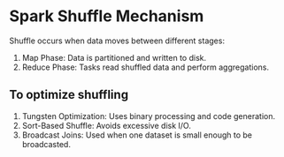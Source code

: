 # Spark Shuffle Mechanism

Shuffle occurs when data moves between different stages:

1. Map Phase: Data is partitioned and written to disk.
2. Reduce Phase: Tasks read shuffled data and perform aggregations.

## To optimize shuffling

1. Tungsten Optimization: Uses binary processing and code generation.
2. Sort-Based Shuffle: Avoids excessive disk I/O.
3. Broadcast Joins: Used when one dataset is small enough to be broadcasted.

